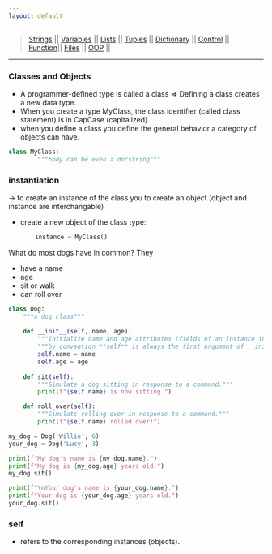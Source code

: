 ```yaml
---
layout: default
---
```

> [Strings](./strings.html) || [Variables](./variables.html) || [Lists](./lists.html) || [Tuples](./tuples.html) || [Dictionary](./dictionary.html) ||
>  [Control](./control.html) || [Function](./function.html)|| [Files](./files.html) || [OOP](./oop.html) ||

***
### Classes and Objects
- A programmer-defined type is called a class => Defining a class creates a new data type.
- When you create a type MyClass, the class identifier (called class statement) is in CapCase (capitalized).
- when you define a class you define the general behavior a category of objects can have. 
```python
class MyClass:
        """body can be even a docstring"""
```

### instantiation 
-> to create an instance of the class you to create an object (object and instance are interchangable)
- create a new object of the class type:
    ```python
        instance = MyClass()
    ```

What do most dogs have in common? They
- have a name
- age
- sit or walk
- can roll over

```python
class Dog:
    """a dog class"""  
  
    def __init__(self, name, age):
        """Initialize name and age attributes (fields of an instance initialized via **__init__**)."""
        """by convention **self** is always the first argument of __init__"""
        self.name = name
        self.age = age
        
    def sit(self):
        """Simulate a dog sitting in response to a command."""
        print(f"{self.name} is now sitting.")

    def roll_over(self):
        """Simulate rolling over in response to a command."""
        print(f"{self.name} rolled over!")

my_dog = Dog('Willie', 6)
your_dog = Dog('Lucy', 3)

print(f"My dog's name is {my_dog.name}.")
print(f"My dog is {my_dog.age} years old.")
my_dog.sit()

print(f"\nYour dog's name is {your_dog.name}.")
print(f"Your dog is {your_dog.age} years old.")
your_dog.sit()
```

### self
- refers to the corresponding instances (objects).
